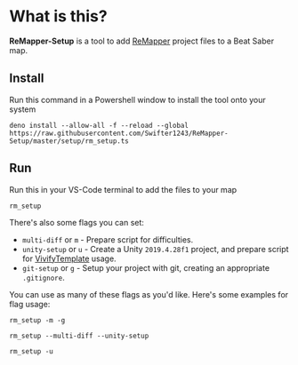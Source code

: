 # What is this?

**ReMapper-Setup** is a tool to add [ReMapper](https://github.com/Swifter1243/ReMapper) project files to a Beat Saber map.

## Install

Run this command in a Powershell window to install the tool onto your system
```
deno install --allow-all -f --reload --global https://raw.githubusercontent.com/Swifter1243/ReMapper-Setup/master/setup/rm_setup.ts
```

## Run

Run this in your VS-Code terminal to add the files to your map
```
rm_setup
```

There's also some flags you can set:
- `multi-diff` or `m` - Prepare script for difficulties.
- `unity-setup` or `u` - Create a Unity `2019.4.28f1` project, and prepare script for [VivifyTemplate](https://github.com/Swifter1243/VivifyTemplate) usage.
- `git-setup` or `g` - Setup your project with git, creating an appropriate `.gitignore`.

You can use as many of these flags as you'd like. Here's some examples for flag usage:
```
rm_setup -m -g
```
```
rm_setup --multi-diff --unity-setup
```
```
rm_setup -u
```
